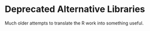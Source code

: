 
Deprecated Alternative Libraries
======================================

Much older attempts to translate the R work into something useful.